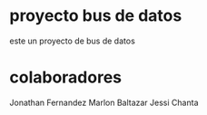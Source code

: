 # proyecto bus de datos

este un proyecto de bus de datos

# colaboradores

Jonathan Fernandez
Marlon Baltazar
Jessi Chanta
